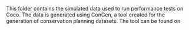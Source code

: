 This folder contains the simulated data used to run performance tests on Coco. The data is generated using ConGen, a tool created for the generation of conservation planning datasets. The tool can be found on
